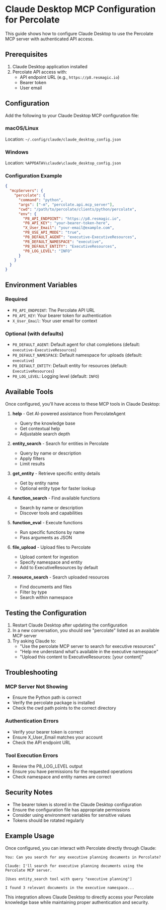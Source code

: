 # Claude Desktop MCP Configuration for Percolate

This guide shows how to configure Claude Desktop to use the Percolate MCP server with authenticated API access.

## Prerequisites

1. Claude Desktop application installed
2. Percolate API access with:
   - API endpoint URL (e.g., `https://p8.resmagic.io`)
   - Bearer token
   - User email

## Configuration

Add the following to your Claude Desktop MCP configuration file:

### macOS/Linux
Location: `~/.config/claude/claude_desktop_config.json`

### Windows
Location: `%APPDATA%\claude\claude_desktop_config.json`

### Configuration Example

```json
{
  "mcpServers": {
    "percolate": {
      "command": "python",
      "args": ["-m", "percolate.api.mcp_server"],
      "cwd": "/path/to/percolate/clients/python/percolate",
      "env": {
        "P8_API_ENDPOINT": "https://p8.resmagic.io",
        "P8_API_KEY": "your-bearer-token-here",
        "X_User_Email": "your-email@example.com",
        "P8_USE_API_MODE": "true",
        "P8_DEFAULT_AGENT": "executive-ExecutiveResources",
        "P8_DEFAULT_NAMESPACE": "executive",
        "P8_DEFAULT_ENTITY": "ExecutiveResources",
        "P8_LOG_LEVEL": "INFO"
      }
    }
  }
}
```

## Environment Variables

### Required
- `P8_API_ENDPOINT`: The Percolate API URL
- `P8_API_KEY`: Your bearer token for authentication
- `X_User_Email`: Your user email for context

### Optional (with defaults)
- `P8_DEFAULT_AGENT`: Default agent for chat completions (default: `executive-ExecutiveResources`)
- `P8_DEFAULT_NAMESPACE`: Default namespace for uploads (default: `executive`)
- `P8_DEFAULT_ENTITY`: Default entity for resources (default: `ExecutiveResources`)
- `P8_LOG_LEVEL`: Logging level (default: `INFO`)

## Available Tools

Once configured, you'll have access to these MCP tools in Claude Desktop:

1. **help** - Get AI-powered assistance from PercolateAgent
   - Query the knowledge base
   - Get contextual help
   - Adjustable search depth

2. **entity_search** - Search for entities in Percolate
   - Query by name or description
   - Apply filters
   - Limit results

3. **get_entity** - Retrieve specific entity details
   - Get by entity name
   - Optional entity type for faster lookup

4. **function_search** - Find available functions
   - Search by name or description
   - Discover tools and capabilities

5. **function_eval** - Execute functions
   - Run specific functions by name
   - Pass arguments as JSON

6. **file_upload** - Upload files to Percolate
   - Upload content for ingestion
   - Specify namespace and entity
   - Add to ExecutiveResources by default

7. **resource_search** - Search uploaded resources
   - Find documents and files
   - Filter by type
   - Search within namespace

## Testing the Configuration

1. Restart Claude Desktop after updating the configuration
2. In a new conversation, you should see "percolate" listed as an available MCP server
3. Try asking Claude to:
   - "Use the percolate MCP server to search for executive resources"
   - "Help me understand what's available in the executive namespace"
   - "Upload this content to ExecutiveResources: [your content]"

## Troubleshooting

### MCP Server Not Showing
- Ensure the Python path is correct
- Verify the percolate package is installed
- Check the cwd path points to the correct directory

### Authentication Errors
- Verify your bearer token is correct
- Ensure X_User_Email matches your account
- Check the API endpoint URL

### Tool Execution Errors
- Review the P8_LOG_LEVEL output
- Ensure you have permissions for the requested operations
- Check namespace and entity names are correct

## Security Notes

- The bearer token is stored in the Claude Desktop configuration
- Ensure the configuration file has appropriate permissions
- Consider using environment variables for sensitive values
- Tokens should be rotated regularly

## Example Usage

Once configured, you can interact with Percolate directly through Claude:

```
You: Can you search for any executive planning documents in Percolate?

Claude: I'll search for executive planning documents using the Percolate MCP server.

[Uses entity_search tool with query "executive planning"]

I found 3 relevant documents in the executive namespace...
```

This integration allows Claude Desktop to directly access your Percolate knowledge base while maintaining proper authentication and security.